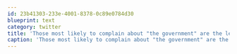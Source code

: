 ```yaml
---
id: 23b41303-233e-4001-8378-0c89e0784d30
blueprint: text
category: twitter
title: 'Those most likely to complain about "the government" are the least likely to get involved to make change.'
caption: 'Those most likely to complain about "the government" are the least likely to get involved to make change.'
---
```

